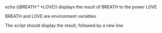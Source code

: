 echo $((BREATH**$LOVE)) displays the result of BREATH to the power LOVE

BREATH and LOVE are environment variables

The script should display the result, followed by a new line
